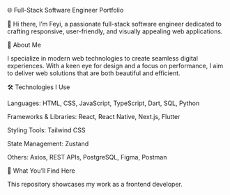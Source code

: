 🌐 Full-Stack Software Engineer Portfolio

👋 Hi there, I’m Feyi, a passionate full-stack software engineer dedicated to crafting responsive, user-friendly, and visually appealing web applications.


🚀 About Me

I specialize in modern web technologies to create seamless digital experiences. With a keen eye for design and a focus on performance, I aim to deliver web solutions that are both beautiful and efficient.


🛠️ Technologies I Use

Languages: HTML, CSS, JavaScript, TypeScript, Dart, SQL, Python

Frameworks & Libraries: React, React Native, Next.js, Flutter

Styling Tools: Tailwind CSS

State Management: Zustand

Others: Axios, REST APIs, PostgreSQL, Figma, Postman


📂 What You’ll Find Here

This repository showcases my work as a frontend developer.

<!---
feyi-akinola/feyi-akinola is a ✨ special ✨ repository because its `README.md` (this file) appears on your GitHub profile.
You can click the Preview link to take a look at your changes.
--->
